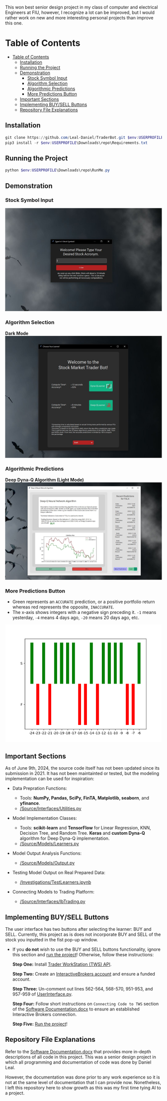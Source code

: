   This won best senior design project in my class of computer and electrical Engineers at FIU, however, I recognize a lot can be improved, but I would rather work on new and more interesting personal projects than improve this one. 

# Table of Contents
- [Table of Contents](#table-of-contents)
  - [Installation](#installation)
  - [Running the Project](#running-the-project)
  - [Demonstration](#demonstration)
    - [Stock Symbol Input](#stock-symbol-input)
    - [Algorithm Selection](#algorithm-selection)
    - [Algorithmic Predictions](#algorithmic-predictions)
    - [More Predictions Button](#more-predictions-button)
  - [Important Sections](#important-sections)
  - [Implementing BUY/SELL Buttons](#implementing-buysell-buttons)
  - [Repository File Explanations](#repository-file-explanations)

## Installation
```powershell
git clone https://github.com/Leal-Daniel/TraderBot.git $env:USERPROFILE\Downloads\repo
pip3 install -r $env:USERPROFILE\Downloads\repo\Requirements.txt
```

## Running the Project
```powershell
python $env:USERPROFILE\Downloads\repo\RunMe.py
```

## Demonstration
### Stock Symbol Input
![](Images/FirstWindow.png)

### Algorithm Selection
**Dark Mode**
![](Images/DarkSecondWindow.png)

### Algorithmic Predictions
**Deep Dyna-Q Algorithm (Light Mode)**
![](Images/LightLastWindow.png)  

### More Predictions Button
- Green represents an `ACCURATE` prediction, or a positive portfolio return whereas red represents the opposite, `INACCURATE`.
- The x-axis shows integers with a negative sign preceding it. `-1` means yesterday, `-4` means 4 days ago, `-20` means 20 days ago, etc.

![](Images/TslaStlPredictionsPlot.png)

## Important Sections
As of June 9th, 2024, the source code itself has not been updated since its submission in 2021. It has not been maintainted or tested, but the modeling implementation can be used for inspiration: 
- Data Prepration Functions:
  - Tools: **NumPy, Pandas, SciPy, FinTA, Matplotlib, seaborn**, and **yfinance**.
  - [/Source/Interfaces/Utilities.py](/Source/Interfaces/Utilities.py)

- Model Implementation Classes: 
  - Tools: **scikit-learn** and **TensorFlow** for Linear Regression, KNN, Decision Tree, and Random Tree. **Keras** and **custom Dyna-Q** algorithm for Deep Dyna-Q implementation.
  - [/Source/Models/Learners.py](/Source/Models/Learners.py)

- Model Output Analysis Functions:
  - [/Source/Models/Output.py](/Source/Models/Output.py)
  
- Testing Model Output on Real Prepared Data:
  - [/Investigations/TestLearners.ipynb](/Investigations/TestLearners.ipynb)

- Connecting Models to Trading Platform:
  - [/Source/Interfaces/IbTrading.py](/Source/Interfaces/IbTrading.py)
  
## Implementing BUY/SELL Buttons
The user interface has two buttons after selecting the learner: BUY and SELL. Currently, this project as is does not incorporate BUY and SELL of the stock you inputted in the fist pop-up window.

 - If you **do not** wish to use the BUY and SELL buttons functionality, ignore this section and [run the project](#installation)! Otherwise, follow these instructions:
 
     **Step One:** Install [Trader WorkStation (TWS) API](https://www.interactivebrokers.com/en/trading/tws.php#tws-software).
     
     **Step Two:** Create an [InteractiveBrokers account](https://gdcdyn.interactivebrokers.com/Universal/Application) and ensure a funded account.

     **Step Three:** Un-comment out lines 562-564, 568-570, 951-953, and 957-959 of [UserInterface.py](Interfaces/UserInterface.py).

     **Step Four:** Follow short instructions on `Connecting Code to TWS` section of the [Software Documentation.docx](University/Software%20Documentation.docx) to ensure an established Interactive Brokers connection.

     **Step Five:** [Run the project](#running-the-project)!

## Repository File Explanations
Refer to the [Software Documentation.docx](University/Software%20Documentation.docx) that provides more in-depth descriptions of all code in this project. This was a senior design project in which all programming and documentation of code was done by Daniel Leal. 

However, the documentation was done prior to any work experience so it is not at the same level of documentation that I can provide now. Nonetheless, I left this repository here to show growth as this was my first time tying AI to a project.

